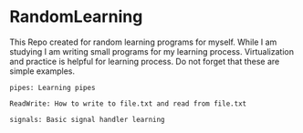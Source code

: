 # RandomLearning
This Repo created for random learning programs for myself. While I am studying I am writing small programs for my learning process. Virtualization and practice is helpful for learning process. Do not forget that these are simple examples.

```
pipes: Learning pipes
```
```
ReadWrite: How to write to file.txt and read from file.txt
```
```
signals: Basic signal handler learning
```
